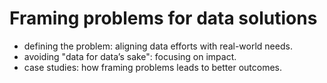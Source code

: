 # Framing problems for data solutions

- defining the problem: aligning data efforts with real-world needs.
- avoiding "data for data’s sake": focusing on impact.
- case studies: how framing problems leads to better outcomes.
